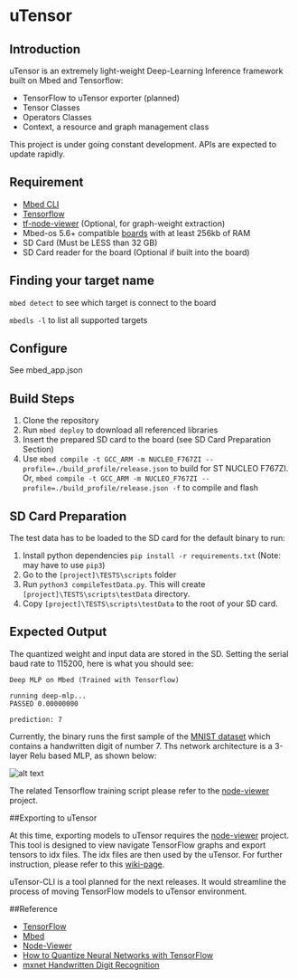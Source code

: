 
# uTensor

## Introduction

  uTensor is an extremely light-weight Deep-Learning Inference framework built on Mbed and Tensorflow:
  
  - TensorFlow to uTensor exporter (planned)
  - Tensor Classes
  - Operators Classes
  - Context, a resource and graph management class

  This project is under going constant development. APIs are expected to update rapidly.

## Requirement

- [Mbed CLI](https://github.com/ARMmbed/mbed-cli)
- [Tensorflow](https://www.tensorflow.org/install/)
- [tf-node-viewer](https://github.com/neil-tan/tf-node-viewer) (Optional, for graph-weight extraction)
- Mbed-os 5.6+ compatible [boards](https://os.mbed.com/platforms/?mbed-os=25) with at least 256kb of RAM
- SD Card (Must be LESS than 32 GB)
- SD Card reader for the board (Optional if built into the board)

## Finding your target name

`mbed detect` to see which target is connect to the board

`mbedls -l` to list all supported targets

## Configure

See mbed_app.json

## Build Steps

1. Clone the repository
2. Run `mbed deploy` to download all referenced libraries
3. Insert the prepared SD card to the board (see SD Card Preparation Section)
4. Use `mbed compile -t GCC_ARM -m NUCLEO_F767ZI --profile=./build_profile/release.json` to build for ST NUCLEO F767ZI. Or, `mbed compile -t GCC_ARM -m NUCLEO_F767ZI --profile=./build_profile/release.json -f` to compile and flash

## SD Card Preparation
The test data has to be loaded to the SD card for the default binary to run:

1. Install python dependencies `pip install -r requirements.txt` (Note: may have to use `pip3`)
1. Go to the `[project]\TESTS\scripts` folder
1. Run `python3 compileTestData.py`. This will create `[project]\TESTS\scripts\testData` directory.
1. Copy `[project]\TESTS\scripts\testData` to the root of your SD card.

## Expected Output
The quantized weight and input data are stored in the SD. Setting the serial baud rate to 115200, here is what you should see:

```
Deep MLP on Mbed (Trained with Tensorflow)

running deep-mlp...
PASSED 0.00000000

prediction: 7
```
Currently, the binary runs the first sample of the [MNIST dataset](http://yann.lecun.com/exdb/mnist/) which contains a handwritten digit of number 7. Ths network architecture is a 3-layer Relu based MLP, as shown below:

![alt text](https://raw.githubusercontent.com/dmlc/web-data/master/mxnet/image/mlp_mnist.png "mxnet Handwritten Digit Recognition")

 The related Tensorflow training script please refer to the [node-viewer](https://github.com/neil-tan/tf-node-viewer/blob/master/deep_mlp.py) project.
 
##Exporting to uTensor
  
  At this time, exporting models to uTensor requires the  [node-viewer](https://github.com/neil-tan/tf-node-viewer/) project. This tool is designed to view navigate TensorFlow graphs and export tensors to idx files. The idx files are then used by the uTensor. For further instruction, please refer to this [wiki-page](https://github.com/neil-tan/uTensor/wiki/Tensorflow-model-exporting-note).
  
  uTensor-CLI is a tool planned for the next releases. It would streamline the process of moving TensorFlow models to uTensor environment.
   
##Reference

- [TensorFlow](https://www.tensorflow.org)
- [Mbed](https://developer.mbed.org)
- [Node-Viewer](https://github.com/neil-tan/tf-node-viewer/)
- [How to Quantize Neural Networks with TensorFlow](https://petewarden.com/2016/05/03/how-to-quantize-neural-networks-with-tensorflow/)
- [mxnet Handwritten Digit Recognition](https://mxnet.incubator.apache.org/tutorials/python/mnist.html)


